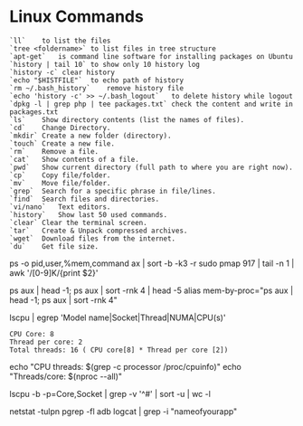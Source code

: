 # Linux Commands
```
`ll`	to list the files
`tree <foldername>`	to list files in tree structure
`apt-get`	is command line software for installing packages on Ubuntu
`history | tail 10`	to show only 10 history log
`history -c` clear history
`echo "$HISTFILE"`	to echo path of history
`rm ~/.bash_history`	remove history file
`echo 'history -c' >> ~/.bash_logout`	to delete history while logout
`dpkg -l | grep php | tee packages.txt`	check the content and write in packages.txt
`ls`	Show directory contents (list the names of files).
`cd`	Change Directory.
`mkdir`	Create a new folder (directory).
`touch`	Create a new file.
`rm`	Remove a file.
`cat`	Show contents of a file.
`pwd`	Show current directory (full path to where you are right now).
`cp`	Copy file/folder.
`mv`	Move file/folder.
`grep`	Search for a specific phrase in file/lines.
`find`	Search files and directories.
`vi/nano`	Text editors.
`history`	Show last 50 used commands.
`clear`	Clear the terminal screen.
`tar`	Create & Unpack compressed archives.
`wget`	Download files from the internet.
`du`	Get file size.
```
ps -o pid,user,%mem,command ax | sort -b -k3 -r
sudo pmap 917 | tail -n 1 | awk '/[0-9]K/{print $2}'

ps aux | head -1; ps aux | sort -rnk 4 | head -5
alias mem-by-proc="ps aux | head -1; ps aux | sort -rnk 4"

lscpu | egrep 'Model name|Socket|Thread|NUMA|CPU\(s\)'
```
CPU Core: 8
Thread per core: 2
Total threads: 16 ( CPU core[8] * Thread per core [2])
```
echo "CPU threads: $(grep -c processor /proc/cpuinfo)"
echo "Threads/core: $(nproc --all)"

lscpu -b -p=Core,Socket | grep -v '^#' | sort -u | wc -l

netstat -tulpn
pgrep -fl <name>
adb logcat | grep -i "nameofyourapp"